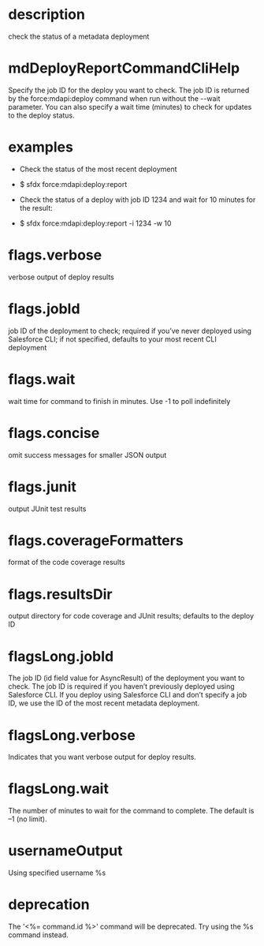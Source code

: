 # description

check the status of a metadata deployment

# mdDeployReportCommandCliHelp

Specify the job ID for the deploy you want to check. The job ID is returned by the force:mdapi:deploy command when run without the --wait parameter. You can also specify a wait time (minutes) to check for updates to the deploy status.

# examples

- Check the status of the most recent deployment

- $ sfdx force:mdapi:deploy:report

- Check the status of a deploy with job ID 1234 and wait for 10 minutes for the result:

- $ sfdx force:mdapi:deploy:report -i 1234 -w 10

# flags.verbose

verbose output of deploy results

# flags.jobId

job ID of the deployment to check; required if you’ve never deployed using Salesforce CLI; if not specified, defaults to your most recent CLI deployment

# flags.wait

wait time for command to finish in minutes. Use -1 to poll indefinitely

# flags.concise

omit success messages for smaller JSON output

# flags.junit

output JUnit test results

# flags.coverageFormatters

format of the code coverage results

# flags.resultsDir

output directory for code coverage and JUnit results; defaults to the deploy ID

# flagsLong.jobId

The job ID (id field value for AsyncResult) of the deployment you want to check. The job ID is required if you haven’t previously deployed using Salesforce CLI. If you deploy using Salesforce CLI and don’t specify a job ID, we use the ID of the most recent metadata deployment.

# flagsLong.verbose

Indicates that you want verbose output for deploy results.

# flagsLong.wait

The number of minutes to wait for the command to complete. The default is –1 (no limit).

# usernameOutput

Using specified username %s

# deprecation

The '<%= command.id %>' command will be deprecated. Try using the %s command instead.
